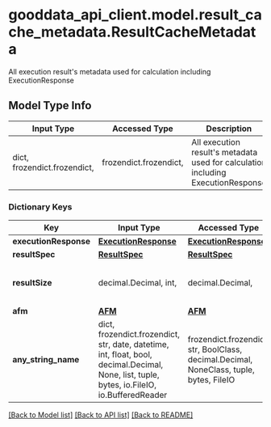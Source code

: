 # gooddata_api_client.model.result_cache_metadata.ResultCacheMetadata

All execution result's metadata used for calculation including ExecutionResponse

## Model Type Info
Input Type | Accessed Type | Description | Notes
------------ | ------------- | ------------- | -------------
dict, frozendict.frozendict,  | frozendict.frozendict,  | All execution result&#x27;s metadata used for calculation including ExecutionResponse | 

### Dictionary Keys
Key | Input Type | Accessed Type | Description | Notes
------------ | ------------- | ------------- | ------------- | -------------
**executionResponse** | [**ExecutionResponse**](ExecutionResponse.md) | [**ExecutionResponse**](ExecutionResponse.md) |  | 
**resultSpec** | [**ResultSpec**](ResultSpec.md) | [**ResultSpec**](ResultSpec.md) |  | 
**resultSize** | decimal.Decimal, int,  | decimal.Decimal,  |  | value must be a 64 bit integer
**afm** | [**AFM**](AFM.md) | [**AFM**](AFM.md) |  | 
**any_string_name** | dict, frozendict.frozendict, str, date, datetime, int, float, bool, decimal.Decimal, None, list, tuple, bytes, io.FileIO, io.BufferedReader | frozendict.frozendict, str, BoolClass, decimal.Decimal, NoneClass, tuple, bytes, FileIO | any string name can be used but the value must be the correct type | [optional]

[[Back to Model list]](../../README.md#documentation-for-models) [[Back to API list]](../../README.md#documentation-for-api-endpoints) [[Back to README]](../../README.md)

